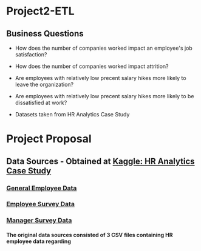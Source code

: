 # Project2-ETL

## Business Questions

- How does the number of companies worked impact an employee's job satisfaction?

- How does the number of companies worked impact attrition?

- Are employees with relatively low precent salary hikes more likely to leave the organization?

- Are employees with relatively low precent salary hikes more likely to be dissatisfied at work?


- Datasets taken from HR Analytics Case Study 

	
# Project Proposal

## Data Sources - Obtained at [Kaggle: HR Analytics Case Study](https://www.kaggle.com/datasets/vjchoudhary7/hr-analytics-case-study)
### [General Employee Data](https://www.kaggle.com/datasets/vjchoudhary7/hr-analytics-case-study?select=general_data.csv)
### [Employee Survey Data](https://www.kaggle.com/datasets/vjchoudhary7/hr-analytics-case-study?select=employee_survey_data.csv)
### [Manager Survey Data](https://www.kaggle.com/datasets/vjchoudhary7/hr-analytics-case-study?select=manager_survey_data.csv)

#### The original data sources consisted of 3 CSV files containing HR employee data regarding 
